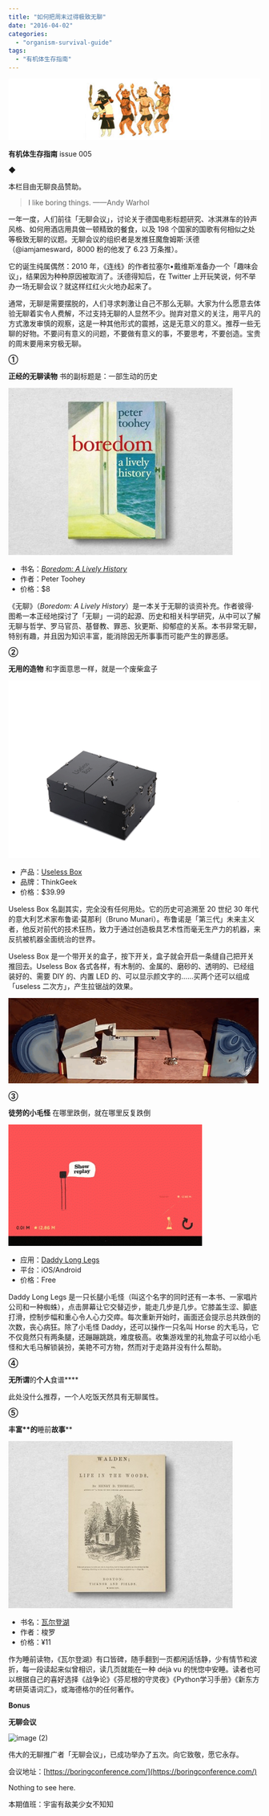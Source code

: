 ```yaml
---
title: "如何把周末过得极致无聊"
date: "2016-04-02"
categories: 
  - "organism-survival-guide"
tags: 
  - "有机体生存指南"
---
```


![顶部小插画](/images/46515.jpg)

**有机体生存指南** issue 005

◆

本栏目由无聊良品赞助。

> I like boring things. ——Andy Warhol

一年一度，人们前往「无聊会议」，讨论关于德国电影标题研究、冰淇淋车的铃声风格、如何用酒店用具做一顿精致的餐食，以及 198 个国家的国歌有何相似之处等极致无聊的议题。无聊会议的组织者是发推狂魔詹姆斯·沃德（@iamjamesward，8000 粉的他发了 6.23 万条推）。

它的诞生纯属偶然：2010 年，《连线》的作者拉塞尔•戴维斯准备办一个「趣味会议」，结果因为种种原因被取消了。沃德得知后，在 Twitter 上开玩笑说，何不举办一场无聊会议？就这样红红火火地办起来了。

通常，无聊是需要摆脱的，人们寻求刺激让自己不那么无聊。大家为什么愿意去体验无聊着实令人费解，不过支持无聊的人显然不少。抛弃对意义的关注，用平凡的方式激发审慎的观察，这是一种其他形式的震撼，这是无意义的意义。推荐一些无聊的好物。不要问有意义的问题，不要做有意义的事，不要思考，不要创造。宝贵的周末要用来穷极无聊。

**①**

**正经的无聊读物** 书的副标题是：一部生动的历史

![555](/images/29704-448x333.jpg)

- 书名：_[Boredom: A Lively History](https://www.amazon.com/Boredom-Lively-History-Peter-Toohey/dp/0300181841?ie=UTF8&keywords=Boredom%3A%20A%20Lively%20History&qid=1459579295&ref_=sr_1_1&sr=8-1)_
- 作者：Peter Toohey
- 价格：$8

《无聊》（_Boredom: A Lively History_）是一本关于无聊的谈资补充。作者彼得·图希一本正经地探讨了「无聊」一词的起源、历史和相关科学研究，从中可以了解无聊与哲学、罗马官员、基督教、罪恶、狄更斯、抑郁症的关系。本书非常无聊，特别有趣，并且因为知识丰富，能消除因无所事事而可能产生的罪恶感。

****②****

**无用的造物** 和字面意思一样，就是一个废柴盒子

![Image](/images/13780.gif)

- 产品：[Useless Box](https://www.amazon.com/ThinkGeek-Captain-Juless-Useless-Box/dp/B017V0LAA0/ref=sr_1_2?ie=UTF8&qid=1459579421&sr=8-2&keywords=Useless+Box+ThinkGeek)
- 品牌：ThinkGeek
- 价格：$39.99

Useless Box 名副其实，完全没有任何用处。它的历史可追溯至 20 世纪 30 年代的意大利艺术家布鲁诺·莫那利（Bruno Munari）。布鲁诺是「第三代」未来主义者，他反对前代的技术狂热，致力于通过创造极具艺术性而毫无生产力的机器，来反抗被机器全面统治的世界。

Useless Box 是一个带开关的盒子，按下开关，盒子就会开启一条缝自己把开关推回去。Useless Box 各式各样，有木制的、金属的、磨砂的、透明的、已经组装好的、需要 DIY 的、内置 LED 的、可以显示颜文字的……买两个还可以组成「useless 二次方」，产生拉锯战的效果。

![](/images/80779.gif)

******③******

****徒劳的小毛怪**** 在哪里跌倒，就在哪里反复跌倒

![vMgbbb](/images/02603.gif)

- 应用：[Daddy Long Legs](https://itunes.apple.com/us/app/daddy-long-legs/id905921908?mt=8)
- 平台：iOS/Android
- 价格：Free

Daddy Long Legs 是一只长腿小毛怪（叫这个名字的同时还有一本书、一家唱片公司和一种蜘蛛），点击屏幕让它交替迈步，能走几步是几步。它膝盖生涩、脚底打滑，控制步幅和重心令人心力交瘁。每次重新开始时，画面还会提示总共跌倒的次数，丧心病狂。除了小毛怪 Daddy，还可以操作一只名叫 Horse 的大毛马，它不仅竟然只有两条腿，还蹦蹦跳跳，难度极高。收集游戏里的礼物盒子可以给小毛怪和大毛马解锁装扮，美艳不可方物，然而对于走路并没有什么帮助。

**④**

****无所谓****的****个人****食谱****

此处没什么推荐，一个人吃饭天然具有无聊属性。

******⑤******

****丰富**的****睡前****故事******

![图书模板walden](/images/46851-448x333.jpg)

- 书名：[瓦尔登湖](https://www.amazon.cn/瓦尔登湖-亨利•戴维•梭罗/dp/B002D0CIZK/ref=sr_1_7?ie=UTF8&qid=1459579770&sr=8-7&keywords=瓦尔)
- 作者：梭罗
- 价格：¥11

作为睡前读物，《瓦尔登湖》有口皆碑，随手翻到一页都闲适恬静，少有情节和波折，每一段读起来似曾相识，读几页就能在一种 déjà vu 的恍惚中安睡。读者也可以根据自己的喜好选择《战争论》《芬尼根的守灵夜》《Python学习手册》《新东方考研英语词汇》，或海德格尔的任何著作。

**Bonus**

**无聊会议**

![image (2)](/images/18947-444x333.jpeg)

伟大的无聊推广者「无聊会议」，已成功举办了五次。向它致敬，愿它永存。

会议地址：[https://boringconference.com/](https://boringconference.com/)

Nothing to see here.

本期值班：宇宙有敌美少女不知知
